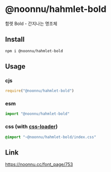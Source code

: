 # @noonnu/hahmlet-bold
함렛 Bold - 간지나는 명조체

## Install
```sh
npm i @noonnu/hahmlet-bold
```
## Usage
### cjs
```js
require("@noonnu/hahmlet-bold")
```
### esm
```js
import "@noonnu/hahmlet-bold"
```
### css (with [css-loader](https://github.com/webpack-contrib/css-loader))
```css
@import "~@noonnu/hahmlet-bold/index.css"
```

## Link
https://noonnu.cc/font_page/753